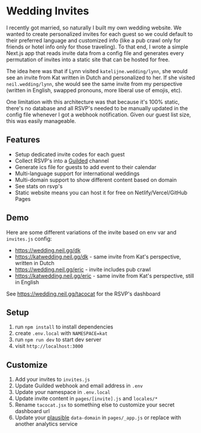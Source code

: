# Wedding Invites

I recently got married, so naturally I built my own wedding website. We wanted to create personalized invites for each guest so we could default to their preferred language and customized info (like a pub crawl only for friends or hotel info only for those traveling). To that end, I wrote a simple Next.js app that reads invite data from a config file and generates every permutation of invites into a static site that can be hosted for free.

The idea here was that if Lynn visited `katelijne.wedding/lynn`, she would see an invite from Kat written in Dutch and personalized to her. If she visited `neil.wedding/lynn`, she would see the same invite from my perspective (written in English, swapped pronouns, more liberal use of emojis, etc).

One limitation with this architecture was that because it's 100% static, there's no database and all RSVP's needed to be manually updated in the config file whenever I got a webhook notification. Given our guest list size, this was easily manageable.

## Features

* Setup dedicated invite codes for each guest
* Collect RSVP's into a [Guilded](https://guilded.gg) channel
* Generate ics file for guests to add event to their calendar
* Multi-language support for international weddings
* Multi-domain support to show different content based on domain
* See stats on rsvp's
* Static website means you can host it for free on Netlify/Vercel/GitHub Pages

## Demo

Here are some different variations of the invite based on env var and `invites.js` config:

* https://wedding.neil.gg/dk
* https://katwedding.neil.gg/dk - same invite from Kat's perspective, written in Dutch
* https://wedding.neil.gg/eric - invite includes pub crawl
* https://katwedding.neil.gg/eric - same invite from Kat's perspective, still in English

See https://wedding.neil.gg/tacocat for the RSVP's dashboard

## Setup

1. run `npm install` to install dependencies
2. create `.env.local` with `NAMESPACE=kat`
3. run `npm run dev` to start dev server
4. visit `http://localhost:3000`

## Customize

1. Add your invites to `invites.js`
2. Update Guilded webhook and email address in `.env`
3. Update your namespace in `.env.local`
4. Update invite content in `pages/[invite].js` and `locales/*`
5. Rename `tacocat.jsx` to something else to customize your secret dashboard url
6. Update your [plausible](https://plausible.io) `data-domain` in `pages/_app.js` or replace with another analytics service
